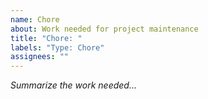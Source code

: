 ```yaml
---
name: Chore
about: Work needed for project maintenance
title: "Chore: "
labels: "Type: Chore"
assignees: ""
---
```

<!-- Thank you for helping maintain this project 🎉 -->

_Summarize the work needed..._
